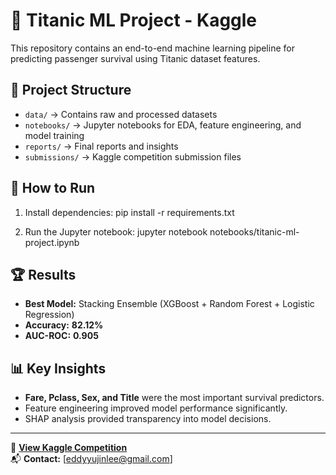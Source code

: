 # 🚢 Titanic ML Project - Kaggle

This repository contains an end-to-end machine learning pipeline for predicting passenger survival using Titanic dataset features.

## 📂 Project Structure
- `data/` → Contains raw and processed datasets
- `notebooks/` → Jupyter notebooks for EDA, feature engineering, and model training
- `reports/` → Final reports and insights
- `submissions/` → Kaggle competition submission files

## 🚀 How to Run
1. Install dependencies:
pip install -r requirements.txt

2. Run the Jupyter notebook:
jupyter notebook notebooks/titanic-ml-project.ipynb


## 🏆 Results
- **Best Model:** Stacking Ensemble (XGBoost + Random Forest + Logistic Regression)
- **Accuracy:** **82.12%**
- **AUC-ROC:** **0.905**

## 📊 Key Insights
- **Fare, Pclass, Sex, and Title** were the most important survival predictors.
- Feature engineering improved model performance significantly.
- SHAP analysis provided transparency into model decisions.

---
🔗 **[View Kaggle Competition](https://www.kaggle.com/c/titanic)**  
📬 **Contact:** [eddyyujinlee@gmail.com]

